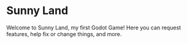 # Sunny Land
Welcome to Sunny Land, my first Godot Game!
Here you can request features, help fix or change things, and more.
